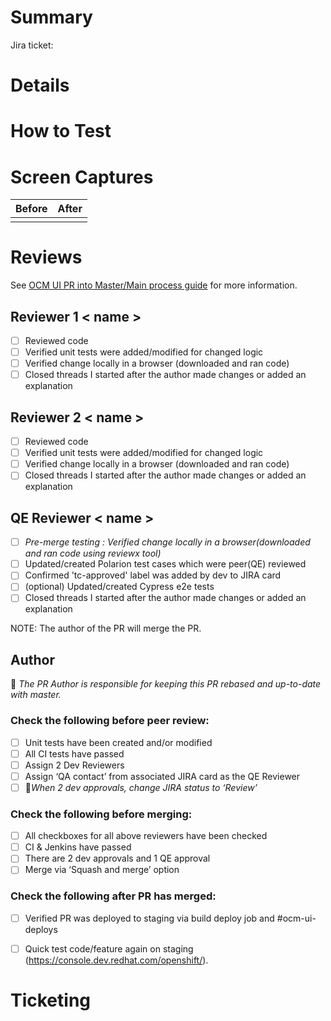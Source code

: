 # Summary

<!-- add a summarized description of the PR content -->

Jira ticket: <!-- add URL to the associated JIRA ticket -->

# Details

<!-- add a detailed list of changes, and link to the relevant commit-revision on each item.
alternatively, use the below generated text to simply show the PR commits' messages -->

# How to Test

<!-- add any useful information for local testing, like environment or tooling prerequisites,
specially used CLI options, the user-flow, and so on -->


# Screen Captures

| Before                                              | After                                   |
| --------------------------------------------------- | --------------------------------------- |
| <!-- attach a "before" screenshot or video here --> | <!-- attach an "after" capture here --> |
             

# Reviews

See [OCM UI PR into Master/Main process guide](https://docs.google.com/document/d/1utGXwyP63cViOyLR7T2R7eU5BoeNOKMf7MyqjY1VApo/) for more information.

## Reviewer 1 < name >

- [ ] Reviewed code
- [ ] Verified unit tests were added/modified for changed logic
- [ ] Verified change locally in a browser (downloaded and ran code)
- [ ] Closed threads I started after the author made changes or added an explanation

## Reviewer 2 < name >

- [ ] Reviewed code
- [ ] Verified unit tests were added/modified for changed logic
- [ ] Verified change locally in a browser (downloaded and ran code)
- [ ] Closed threads I started after the author made changes or added an explanation

## QE Reviewer < name >
- [ ] _Pre-merge testing : Verified change locally in a browser(downloaded and ran code using reviewx tool)_
- [ ] Updated/created Polarion test cases which were peer(QE) reviewed
- [ ] Confirmed 'tc-approved' label was added by dev to JIRA card
- [ ] (optional) Updated/created Cypress e2e tests
- [ ] Closed threads I started after the author made changes or added an explanation

NOTE: The author of the PR will merge the PR.

## Author
&#x1F53B; _The PR Author is responsible for keeping this PR rebased and up-to-date with master._

### Check the following before peer review:
- [ ] Unit tests have been created and/or modified
- [ ] All CI tests have passed 
- [ ] Assign 2 Dev Reviewers
- [ ] Assign ‘QA contact’ from associated JIRA card as the QE Reviewer
- [ ] &#x1F53B;_When 2 dev approvals, change JIRA status to ‘Review’_
### Check the following before merging:
- [ ] All checkboxes for all above reviewers have been checked
- [ ] CI & Jenkins have passed
- [ ] There are 2 dev approvals and 1 QE approval 
- [ ] Merge via ‘Squash and merge’ option
### Check the following after PR has merged:
- [ ] Verified PR was deployed to staging via build deploy job and #ocm-ui-deploys
- [ ] Quick test code/feature again on staging (https://console.dev.redhat.com/openshift/).


# Ticketing

<!-- state the ticket or tickets this PR pertains to, e.g. "closes OCMUI-nnn, OCMUI-mmm".
note that "fixes", "closes" or "resolves" (case-insensitive) will automatically
move the ticket(s) to "review" upon merge.
to avoid this, you can use e.g. "addresses OCMUI-nnn" -->
